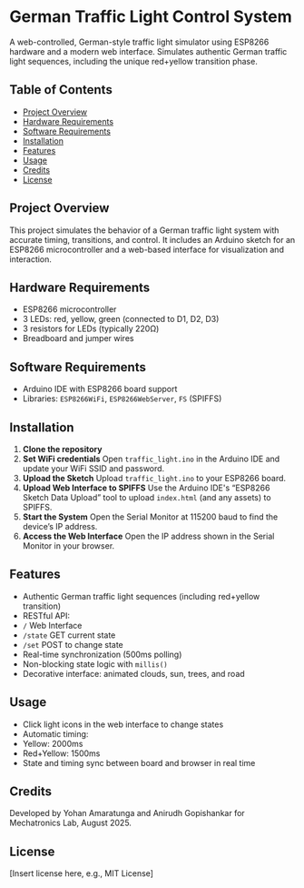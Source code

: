 # German Traffic Light Control System

A web-controlled, German-style traffic light simulator using ESP8266 hardware and a modern web interface. Simulates authentic German traffic light sequences, including the unique red+yellow transition phase.

## Table of Contents

- [Project Overview](#project-overview)
- [Hardware Requirements](#hardware-requirements)
- [Software Requirements](#software-requirements)
- [Installation](#installation)
- [Features](#features)
- [Usage](#usage)
- [Credits](#credits)
- [License](#license)

## Project Overview

This project simulates the behavior of a German traffic light system with accurate timing, transitions, and control. It includes an Arduino sketch for an ESP8266 microcontroller and a web-based interface for visualization and interaction.

## Hardware Requirements

- ESP8266 microcontroller
- 3 LEDs: red, yellow, green (connected to D1, D2, D3)
- 3 resistors for LEDs (typically 220Ω)
- Breadboard and jumper wires

## Software Requirements

- Arduino IDE with ESP8266 board support
- Libraries: `ESP8266WiFi`, `ESP8266WebServer`, `FS` (SPIFFS)

## Installation

1. **Clone the repository**
2. **Set WiFi credentials**
Open `traffic_light.ino` in the Arduino IDE and update your WiFi SSID and password.
3. **Upload the Sketch**
Upload `traffic_light.ino` to your ESP8266 board.
4. **Upload Web Interface to SPIFFS**
Use the Arduino IDE's “ESP8266 Sketch Data Upload” tool to upload `index.html` (and any assets) to SPIFFS.
5. **Start the System**
Open the Serial Monitor at 115200 baud to find the device’s IP address.
6. **Access the Web Interface**
Open the IP address shown in the Serial Monitor in your browser.

## Features

- Authentic German traffic light sequences (including red+yellow transition)
- RESTful API:
 - `/` Web Interface
 - `/state` GET current state
 - `/set` POST to change state
- Real-time synchronization (500ms polling)
- Non-blocking state logic with `millis()`
- Decorative interface: animated clouds, sun, trees, and road

## Usage

- Click light icons in the web interface to change states
- Automatic timing:
 - Yellow: 2000ms
 - Red+Yellow: 1500ms
- State and timing sync between board and browser in real time

## Credits

Developed by Yohan Amaratunga and Anirudh Gopishankar for Mechatronics Lab, August 2025.

## License

[Insert license here, e.g., MIT License]

